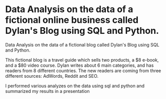 # Data Analysis on the data of a fictional online business called Dylan's Blog using SQL and Python.
Data Analysis on the data of a fictional blog called Dylan's Blog using SQL and Python.

This fictional blog is a travel guide which sells two products, a $8 e-book, and a $80 video course. Dylan writes about 6 main categories, and has readers from 8 different countries. The new readers are coming from three different sources: AdWords, Reddit and SEO.

I performed various analyzes on the data using sql and python and summarized my results in a presentation
